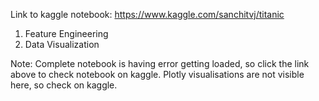 Link to kaggle notebook:
https://www.kaggle.com/sanchitvj/titanic

1. Feature Engineering
2. Data Visualization

Note: Complete notebook is having error getting loaded, so click the link above to check notebook on kaggle.
Plotly visualisations are not visible here, so check on kaggle.

